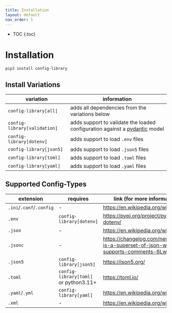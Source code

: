 ```yaml
---
title: Installation
layout: default
nav_order: 1
---
```


* TOC
{:toc}

# Installation

```bash
pip3 install config-library
```

## Install Variations

| variation                    | information                                                                                                     |
|------------------------------|-----------------------------------------------------------------------------------------------------------------|
| `config-library[all]`        | adds all dependencies from the variations below                                                                 |
| `config-library[validation]` | adds support to validate the loaded configuration against a [pydantic](https://docs.pydantic.dev/latest/) model |
| `config-library[dotenv]`     | adds support to load `.env` files                                                                               |
| `config-library[json5]`      | adds support to load `.json5` files                                                                             |
| `config-library[toml]`       | adds support to load `.toml` files                                                                              |
| `config-library[yaml]`       | adds support to load `.yaml` files                                                                              |

## Supported Config-Types

| extension                | requires                              | link (for more information)                                                           |
|--------------------------|---------------------------------------|---------------------------------------------------------------------------------------|
| `.ini`/`.conf`/`.config` | -                                     | <https://en.wikipedia.org/wiki/INI_file>                                              |
| `.env`                   | `config-library[dotenv]`              | <https://pypi.org/project/python-dotenv/>                                             |
| `.json`                  | -                                     | <https://en.wikipedia.org/wiki/JSON>                                                  |
| `.jsonc`                 | -                                     | <https://changelog.com/news/jsonc-is-a-superset-of-json-which-supports-comments-6LwR> |
| `.json5`                 | `config-library[json5]`               | <https://json5.org/>                                                                  |
| `.toml`                  | `config-library[toml]` or python3.11+ | <https://toml.io/>                                                                    |
| `.yaml`/`.yml`           | `config-library[yaml]`                | <https://en.wikipedia.org/wiki/YAML>                                                  |
| `.xml`                   | -                                     | <https://en.wikipedia.org/wiki/XML>                                                   |

